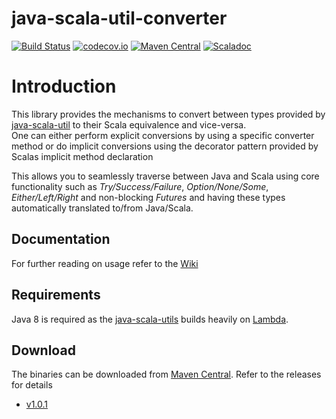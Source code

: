 # java-scala-util-converter
[![Build Status](https://travis-ci.org/pnerg/java-scala-util-converter.svg?branch=master)](https://travis-ci.org/pnerg/java-scala-util-converter) [![codecov.io](http://codecov.io/github/pnerg/java-scala-util-converter/coverage.svg?branch=master)](http://codecov.io/github/pnerg/java-scala-util-converter?branch=master) [![Maven Central](https://maven-badges.herokuapp.com/maven-central/org.dmonix.functional/java-scala-utils-converter_2.11/badge.svg?style=plastic)](https://maven-badges.herokuapp.com/maven-central/org.dmonix.functional/java-scala-utils-converter_2.11) [![Scaladoc](http://javadoc-badge.appspot.com/org.dmonix.functional/java-scala-utils-converter_2.11.svg?label=scaladoc)](http://javadoc-badge.appspot.com/org.dmonix.functional/java-scala-utils-converter_2.11)  
  
# Introduction

This library provides the mechanisms to convert between types provided by [java-scala-util](https://github.com/pnerg/java-scala-util) to their Scala equivalence and vice-versa.  
One can either perform explicit conversions by using a specific converter method or do implicit conversions using the decorator pattern provided by Scalas implicit method declaration

This allows you to seamlessly traverse between Java and Scala using core functionality such as _Try/Success/Failure_, _Option/None/Some_,  _Either/Left/Right_ and non-blocking _Futures_ and having these types automatically translated to/from Java/Scala.

## Documentation
For further reading on usage refer to the [Wiki](https://github.com/pnerg/java-scala-util-converter/wiki)

## Requirements

Java 8 is required as the [java-scala-utils](https://github.com/pnerg/java-scala-util) builds heavily on [Lambda](http://www.oracle.com/webfolder/technetwork/tutorials/obe/java/Lambda-QuickStart/index.html).

## Download
The binaries can be downloaded from [Maven Central](http://search.maven.org/).
Refer to the releases for details
* [v1.0.1](https://github.com/pnerg/java-scala-util-converter/releases/tag/v1.0.1)
